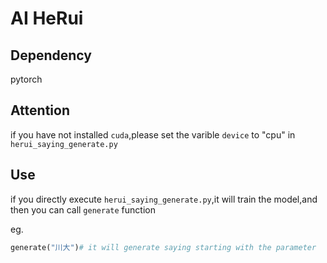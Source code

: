 # AI HeRui

## Dependency
pytorch

## Attention
if you have not installed `cuda`,please set the varible `device` to "cpu" in `herui_saying_generate.py`

## Use
if you directly execute `herui_saying_generate.py`,it will train the model,and then you can call `generate` function

eg.
```py
generate("川大")# it will generate saying starting with the parameter
```
